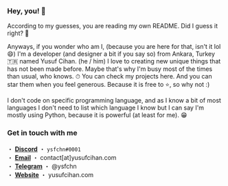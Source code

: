 ### Hey, you! 👋

According to my guesses, you are reading my own README. Did I guess it right? 👀 

Anyways, if you wonder who am I, (because you are here for that, isn't it lol 😄) I'm a developer (and designer a bit if you say so) from Ankara, Turkey 🇹🇷 named Yusuf Cihan. (he / him) I love to creating new unique things that has not been made before. Maybe that's why I'm busy most of the times than usual, who knows. ⏱ You can check my projects here. And you can star them when you feel generous. Because it is free to ⭐, so why not :)

I don't code on specific programming language, and as I know a bit of most languages I don't need to list which language I know but I can say I'm mostly using Python, because it is powerful (at least for me). 😁

### Get in touch with me
・ [**Discord**](https://discordapp.com/users/606069009913348096) ・ `ysfchn#0001`<br>
・ [**Email**](https://discordapp.com/users/606069009913348096) ・ contact[at]yusufcihan.com<br>
・ [**Telegram**](https://t.me/ysfchn) ・ @ysfchn<br>
・ [**Website**](https://yusufcihan.com) ・ yusufcihan.com
